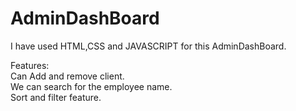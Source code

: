# AdminDashBoard

I have used HTML,CSS and JAVASCRIPT for this AdminDashBoard.

Features:
<br/>
Can Add and remove client.
<br/>
We can search for the employee name.
<br/>
Sort and filter feature.

